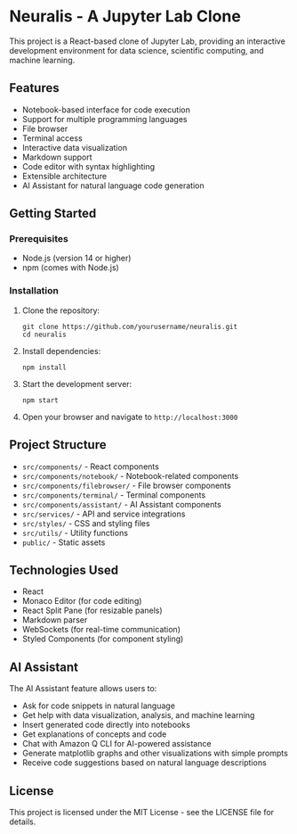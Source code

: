 # Neuralis - A Jupyter Lab Clone

This project is a React-based clone of Jupyter Lab, providing an interactive development environment for data science, scientific computing, and machine learning.

## Features

- Notebook-based interface for code execution
- Support for multiple programming languages
- File browser
- Terminal access
- Interactive data visualization
- Markdown support
- Code editor with syntax highlighting
- Extensible architecture
- AI Assistant for natural language code generation

## Getting Started

### Prerequisites

- Node.js (version 14 or higher)
- npm (comes with Node.js)

### Installation

1. Clone the repository:
   ```
   git clone https://github.com/yourusername/neuralis.git
   cd neuralis
   ```

2. Install dependencies:
   ```
   npm install
   ```

3. Start the development server:
   ```
   npm start
   ```

4. Open your browser and navigate to `http://localhost:3000`

## Project Structure

- `src/components/` - React components
- `src/components/notebook/` - Notebook-related components
- `src/components/filebrowser/` - File browser components
- `src/components/terminal/` - Terminal components
- `src/components/assistant/` - AI Assistant components
- `src/services/` - API and service integrations
- `src/styles/` - CSS and styling files
- `src/utils/` - Utility functions
- `public/` - Static assets

## Technologies Used

- React
- Monaco Editor (for code editing)
- React Split Pane (for resizable panels)
- Markdown parser
- WebSockets (for real-time communication)
- Styled Components (for component styling)

## AI Assistant

The AI Assistant feature allows users to:
- Ask for code snippets in natural language
- Get help with data visualization, analysis, and machine learning
- Insert generated code directly into notebooks
- Get explanations of concepts and code
- Chat with Amazon Q CLI for AI-powered assistance
- Generate matplotlib graphs and other visualizations with simple prompts
- Receive code suggestions based on natural language descriptions

## License

This project is licensed under the MIT License - see the LICENSE file for details.

